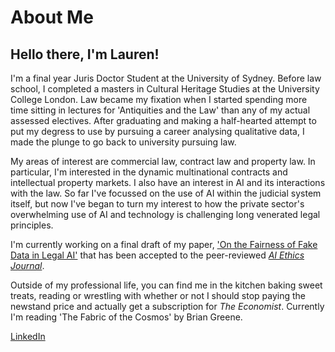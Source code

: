 # About Me
## Hello there, I'm Lauren!
I'm a final year Juris Doctor Student at the University of Sydney. Before law school, I completed a masters in Cultural Heritage Studies at the University College London. Law became my fixation when I started spending more time sitting in lectures for 'Antiquities and the Law' than any of my actual assessed electives. After graduating and making a half-hearted attempt to put my degress to use by pursuing a career analysing qualitative data,  I made the plunge to go back to university pursuing law.  


My areas of interest are commercial law, contract law and property law. In particular, I'm interested in the dynamic multinational contracts and intellectual property markets.  I also have an interest in AI and its interactions with the law. So far I've focussed on the use of AI within the judicial system itself, but now I've began to turn my interest to how the private sector's overwhelming use of AI and technology is challenging long venerated legal principles. 

I'm currently working on a final draft of my paper, ['On the Fairness of Fake Data in Legal AI'](https://arxiv.org/abs/2009.04640) that has been accepted to the peer-reviewed [*AI Ethics Journal*](https://www.aiethicsjournal.org). 

Outside of my professional life, you can find me in the kitchen baking sweet treats, reading or wrestling with whether or not I should stop paying the newstand price and actually get a subscription for *The Economist*. Currently I'm reading 'The Fabric of the Cosmos' by Brian Greene.

[LinkedIn](https://www.linkedin.com/in/lauren-boswell-b40b20100/)
